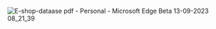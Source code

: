 ![E-shop-dataase pdf - Personal - Microsoft​ Edge Beta 13-09-2023 08_21_39](https://github.com/ProgramerSalar/e-shop-backend/assets/95423130/6d85cdf5-c839-42aa-8f3e-8e369bebb703)

